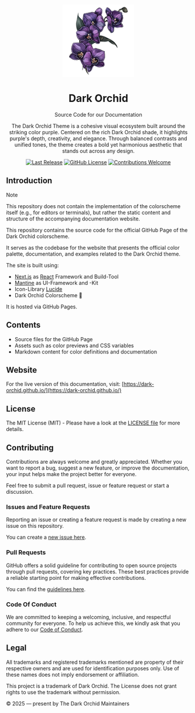 <div align="center">
  <img width="196" height="196" src="https://github.com/dark-orchid/.github/blob/main/logo/196x196.png" />
  <h1>Dark Orchid</h1>

  Source Code for our Documentation

  The Dark Orchid Theme is a cohesive visual ecosystem built around the striking color purple. Centered on the rich Dark Orchid shade, it highlights purple's depth, creativity, and elegance. Through balanced contrasts and unified tones, the theme creates a bold yet harmonious aesthetic that stands out across any design.

  [![Last Release](https://img.shields.io/github/v/release/dark-orchid/dark-orchid.github.io?sort=semver&display_name=release&color=7300ff)](./)
  [![GitHub License](https://img.shields.io/github/license/dark-orchid/dark-orchid.github.io?color=7300ff)](./LICENSE)
  [![Contributions Welcome](https://img.shields.io/badge/contributions-welcome-7300ff)](./)
</div>

## Introduction
> [!NOTE]
> This repository does not contain the implementation of the colorscheme itself (e.g., for editors or terminals), but rather the static content and structure of the accompanying documentation website.

This repository contains the source code for the official GitHub Page of the Dark Orchid colorscheme.

It serves as the codebase for the website that presents the official color palette, documentation, and examples related to the Dark Orchid theme.

The site is built using:
- [Next.js](https://nextjs.org/) as [React](https://react.dev/) Framework and Build-Tool
- [Mantine](https://mantine.dev/) as UI-Framework and -Kit
- Icon-Library [Lucide](https://lucide.dev/)
- Dark Orchid Colorscheme 🪻

It is hosted via GitHub Pages.

## Contents
- Source files for the GitHub Page
- Assets such as color previews and CSS variables
- Markdown content for color definitions and documentation

## Website
For the live version of this documentation, visit: [https://dark-orchid.github.io/](https://dark-orchid.github.io/)

## License
The MIT License (MIT) - Please have a look at the [LICENSE file](./LICENSE) for more details.

## Contributing
Contributions are always welcome and greatly appreciated. Whether you want to report a bug, suggest a new feature, or improve the documentation, your input helps make the project better for everyone.

Feel free to submit a pull request, issue or feature request or start a discussion.

### Issues and Feature Requests
Reporting an issue or creating a feature request is made by creating a new issue on this repository.

You can create a [new issue here](../../issues/new/choose).

### Pull Requests
GitHub offers a solid guideline for contributing to open source projects through pull requests, covering key practices. These best practices provide a reliable starting point for making effective contributions.

You can find the [guidelines here](https://docs.github.com/get-started/exploring-projects-on-github/contributing-to-a-project).

### Code Of Conduct
We are committed to keeping a welcoming, inclusive, and respectful community for everyone. To help us achieve this, we kindly ask that you adhere to our [Code of Conduct](./CODE_OF_CONDUCT.md).

## Legal

All trademarks and registered trademarks mentioned are property of their respective owners and are used for identification purposes only. Use of these names does not imply endorsement or affiliation.

This project is a trademark of Dark Orchid. The License does not grant rights to use the trademark without permission.

© 2025 — present by The Dark Orchid Maintainers
